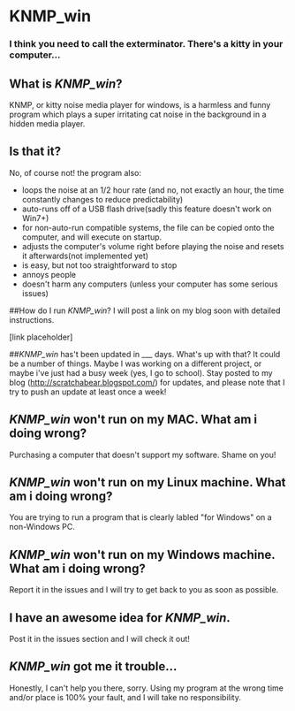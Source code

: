 # KNMP_win
### I think you need to call the exterminator. There's a kitty in your computer...



## What is *KNMP_win*?
KNMP, or kitty noise media player for windows, is a harmless and funny program which plays a super irritating cat noise in the background in a hidden media player. 

## Is that it?
No, of course not! the program also:

- loops the noise at an 1/2 hour rate (and no, not exactly an hour, the time constantly changes to reduce predictability)
- auto-runs off of a USB flash drive(sadly this feature doesn't work on Win7+)
- for non-auto-run compatible systems, the file can be copied onto the computer, and will execute on startup.
- adjusts the computer's volume right before playing the noise and resets it afterwards(not implemented yet)
- is easy, but not too straightforward to stop
- annoys people
- doesn't harm any computers (unless your computer has some serious issues)


##How do I run *KNMP_win*?
I will post a link on my blog soon with detailed instructions.

[link placeholder]

##*KNMP_win* has't been updated in ___ days. What's up with that?
It could be a number of things. Maybe I was working on a different project, or maybe i've just had a busy week (yes, I go to school). Stay posted to my blog (http://scratchabear.blogspot.com/) for updates, and please note that I try to push an update at least once a week!

## *KNMP_win* won't run on my MAC. What am i doing wrong?
Purchasing a computer that doesn't support my software. Shame on you!

## *KNMP_win* won't run on my Linux machine. What am i doing wrong?
You are trying to run a program that is clearly labled "for Windows" on a non-Windows PC.

## *KNMP_win* won't run on my Windows machine. What am i doing wrong?
Report it in the issues and I will try to get back to you as soon as possible.

## I have an awesome idea for *KNMP_win*.
Post it in the issues section and I will check it out!

## *KNMP_win* got me it trouble...
Honestly, I can't help you there, sorry. Using my program at the wrong time and/or place is 100% your fault, and I will take no responsibility.  
  
